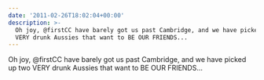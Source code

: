 ```yaml
---
date: '2011-02-26T18:02:04+00:00'
description: >-
  Oh joy, @firstCC have barely got us past Cambridge, and we have picked up two
  VERY drunk Aussies that want to BE OUR FRIENDS...
---
```

Oh joy, @firstCC have barely got us past Cambridge, and we have picked up two VERY drunk Aussies that want to BE OUR FRIENDS...
